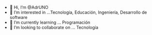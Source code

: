 - 👋 Hi, I’m @AdrUNO
- 👀 I’m interested in ...Tecnología, Educación, Ingeniería, Desarrollo de software
- 🌱 I’m currently learning ... Programación
- 💞️ I’m looking to collaborate on ... Tecnología


<!---
AdrUNO/AdrUNO is a ✨ special ✨ repository because its `README.md` (this file) appears on your GitHub profile.
You can click the Preview link to take a look at your changes.
--->
